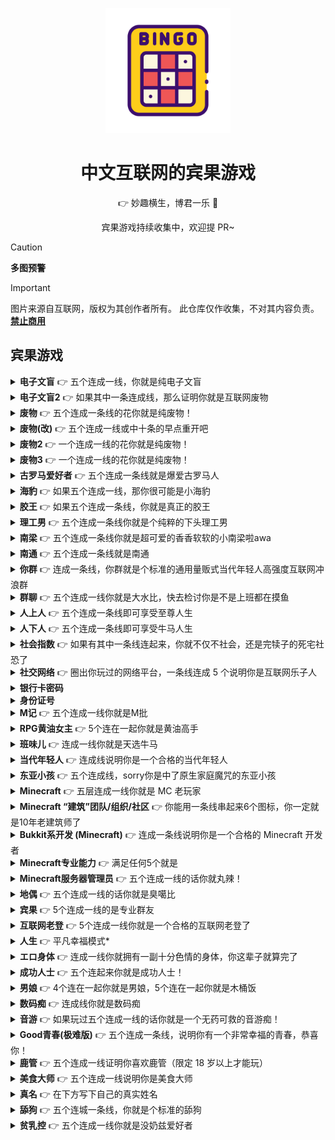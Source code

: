 <p align="center">
  <a href="https://github.com/tuanzisama/chinese-bingo-game">
    <img src="./assets/repo-icon.png" width="200" height="200" alt="Chinese Bingo Game">
  </a>
</p>

<div align="center">
  
# 中文互联网的宾果游戏

👉 妙趣横生，博君一乐 🤣

宾果游戏持续收集中，欢迎提 PR~

</div>

> [!CAUTION]
> **多图预警**

> [!IMPORTANT]  
> 图片来源自互联网，版权为其创作者所有。
> 此仓库仅作收集，不对其内容负责。
> <u>**禁止商用**</u>

## 宾果游戏

<details>
  <summary><b>电子文盲</b> 👉 五个连成一线，你就是纯电子文盲</summary>
  
  ![电子文盲](./bingo-games/电子文盲.jpeg)
</details>

<details>
  <summary><b>电子文盲2</b> 👉 如果其中一条连成线，那么证明你就是互联网废物</summary>
  
  ![电子文盲2](./bingo-games/电子文盲2.jpg)
</details>

<details>
  <summary><b>废物</b> 👉 五个连成一条线的花你就是纯废物！</summary>
  
  ![废物](./bingo-games/废物.png)
</details>

<details>
  <summary><b>废物(改)</b> 👉 五个连成一线或中十条的早点重开吧</summary>
  
  ![废物(改)](./bingo-games/废物(改).png)
</details>

<details>
  <summary><b>废物2</b> 👉 一个连成一线的花你就是纯废物！</summary>
  
  ![废物宾果2](./bingo-games/废物2.jpeg)
</details>

<details>
  <summary><b>废物3</b> 👉 一个连成一线的花你就是纯废物！</summary>
  
  ![废物宾果2](./bingo-games/废物3.jpg)
</details>

<details>
  <summary><b>古罗马爱好者</b> 👉 五个连成一条线就是爆爱古罗马人</summary>
  
  ![古罗马爱好者](./bingo-games/古罗马爱好者.png)
</details>

<details>
  <summary><b>海豹</b> 👉 如果五个连成一线，那你很可能是小海豹</summary>
  
  ![海豹](./bingo-games/海豹.jpg)
</details>

<details>
  <summary><b>胶王</b> 👉 如果五个连成一条线，你就是真正的胶王</summary>
  
  ![胶王](./bingo-games/胶王.jpg)
</details>

<details>
  <summary><b>理工男</b> 👉 五个连成一条线你就是个纯粹的下头理工男</summary>
  
  ![理工男](./bingo-games/理工男.jpg)
</details>

<details>
  <summary><b>南梁</b> 👉 五个连成一条线你就是超可爱的香香软软的小南梁啦awa</summary>
  
  ![南梁](./bingo-games/南梁.jpg)
</details>

<details>
  <summary><b>南通</b> 👉 五个连成一条线就是南通</summary>
  
  ![南通](./bingo-games/南通.jpg)
</details>

<details>
  <summary><b>你群</b> 👉 连成一条线，你群就是个标准的通用量贩式当代年轻人高强度互联网冲浪群</summary>
  
  ![你群](./bingo-games/你群.jpg)
</details>

<details>
  <summary><b>群聊</b> 👉 五个连成一线你就是大水比，快去检讨你是不是上班都在摸鱼</summary>
  
  ![群聊](./bingo-games/群聊.jpg)
</details>

<details>
  <summary><b>人上人</b> 👉 五个连成一条线即可享受至尊人生</summary>
  
  ![人上人](./bingo-games/人上人.jpg)
</details>

<details>
  <summary><b>人下人</b> 👉 五个连成一条线即可享受牛马人生</summary>
  
  ![人下人](./bingo-games/人下人.jpg)
</details>

<details>
  <summary><b>社会指数</b> 👉 如果有其中一条线连起来，你就不仅不社会，还是完犊子的死宅社恐了</summary>
  
  ![社会指数](./bingo-games/社会指数.jpg)
</details>

<details>
  <summary><b>社交网络</b> 👉 圈出你玩过的网络平台，一条线连成 5 个说明你是互联网乐子人</summary>
  
  ![社交网络](./bingo-games/社交网络.jpg)
</details>

<details>
  <summary><b>银行卡密码</b></summary>
  
  ![银行卡密码](./bingo-games/银行卡密码.jpg)
</details>

<details>
  <summary><b>身份证号</b></summary>
  
  ![身份证号](./bingo-games/身份证号.jpg)
</details>

<details>
  <summary><b>M记</b> 👉 五个连成一线你就是M批</summary>
  
  ![M记](./bingo-games/M记.jpg)
</details>

<details>
  <summary><b>RPG黄油女主</b> 👉 5个连在一起你就是黄油高手</summary>
  
  ![RPG黄油女主](./bingo-games/RPG黄油女主.jpg)
</details>

<details>
  <summary><b>班味儿</b> 👉 连成一线你就是天选牛马</summary>
  
  ![班味儿](./bingo-games/班味儿.png)
</details>

<details>
  <summary><b>当代年轻人</b> 👉 连成线说明你是一个合格的当代年轻人</summary>
  
  ![当代年轻人](./bingo-games/当代年轻人.jpg)
</details>

<details>
  <summary><b>东亚小孩</b> 👉 五个连成线，sorry你是中了原生家庭魔咒的东亚小孩</summary>
  
  ![东亚小孩](./bingo-games/东亚小孩.jpg)
</details>

<details>
  <summary><b>Minecraft</b> 👉 五层连成一线你就是 MC 老玩家</summary>
  
  ![Minecraft](./bingo-games/Minecraft.jpg)
</details>

<details>
  <summary><b>Minecraft “建筑”团队/组织/社区</b> 👉 你能用一条线串起来6个图标，你一定就是10年老建筑师了</summary>
  
  ![Minecraft “建筑”团队/组织/社区](./bingo-games/Minecraft建筑团队.jpg)
</details>

<details>
  <summary><b>Bukkit系开发 (Minecraft)</b> 👉 连成一条线说明你是一个合格的 Minecraft 开发者</summary>
  
  ![Minecraft “建筑”团队/组织/社区](./bingo-games/Bukkit系开发.jpg)
</details>

<details>
  <summary><b>Minecraft专业能力</b> 👉 满足任何5个就是</summary>
  
  ![Minecraft专业能力](./bingo-games/Minecraft专业能力.jpg)
</details>

<details>
  <summary><b>Minecraft服务器管理员</b> 👉 五个连成一线的话你就丸辣！</summary>
  
  ![Minecraft服务器管理员](./bingo-games/Minecraft服务器管理员.jpg)
</details>

<details>
  <summary><b>地偶</b> 👉 五个连成一线的话你就是臭噶比</summary>
  
  ![地偶](./bingo-games/地偶.jpg)
</details>

<details>
  <summary><b>宾果</b> 👉 5个连成一线的是专业群友</summary>
  
  ![宾果](./bingo-games/宾果.jpg)
</details>

<details>
  <summary><b>互联网老登</b> 👉 5个连成一线你就是一个合格的互联网老登了</summary>
  
  ![互联网老登](./bingo-games/互联网老登.jpg)
</details>

<details>
  <summary><b>人生</b> 👉 平凡幸福模式*</summary>
  
  ![人生](./bingo-games/人生.jpg)
</details>

<details>
  <summary><b>エロ身体</b> 👉 连成一线你就拥有一副十分色情的身体，你这辈子就算完了</summary>
  
  ![エロ身体](./bingo-games/エロ身体.jpg)
</details>

<details>
  <summary><b>成功人士</b> 👉 五个连起来你就是成功人士！</summary>
  
  ![成功人士](./bingo-games/成功人士.jpg)
</details>

<details>
  <summary><b>男娘</b> 👉 4个连在一起你就是男娘，5个连在一起你就是木桶饭</summary>
  
  ![男娘](./bingo-games/男娘.jpg)
</details>

<details>
  <summary><b>数码痴</b> 👉 连成线你就是数码痴</summary>
  
  ![数码痴](./bingo-games/数码痴.jpg)
</details>

<details>
  <summary><b>音游</b> 👉 如果玩过五个连成一线的话你就是一个无药可救的音游痴！</summary>
  
  ![音游](./bingo-games/音游.jpg)
</details>

<details>
  <summary><b>Good青春(极难版)</b> 👉 五个连成一条线，说明你有一个非常幸福的青春，恭喜你！</summary>
  
  ![Good青春(极难版)](./bingo-games/Good青春(极难版).jpg)
</details>

<details>
  <summary><b>鹿管</b> 👉 五个连成一线证明你喜欢鹿管（限定 18 岁以上才能玩）</summary>
  
  ![鹿管](./bingo-games/鹿管.jpg)
</details>

<details>
  <summary><b>美食大师</b> 👉 五个连成一线说明你是美食大师</summary>
  
  ![美食大师](./bingo-games/美食大师.jpg)
</details>

<details>
  <summary><b>真名</b> 👉 在下方写下自己的真实姓名</summary>
  
  ![真名](./bingo-games/真名.png)
</details>

<details>
  <summary><b>舔狗</b> 👉 五个连城一条线，你就是个标准的舔狗</summary>
  
  ![舔狗](./bingo-games/舔狗.png)
</details>

<details>
  <summary><b>贫乳控</b> 👉 五个连成一线你就是没奶兹爱好者</summary>
  
  ![贫乳控](./bingo-games/贫乳控.jpg)
</details>
